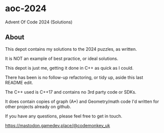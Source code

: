 # aoc-2024
Advent Of Code 2024 (Solutions)

## About

This depot contains my solutions to the 2024 puzzles, as written.

It is NOT an example of best practice, or ideal solutions.

This depot is just me, getting it done in C++ as quick as I could.

There has been is no follow-up refactoring, or tidy up, aside this last README edit.

The C++ used is C++17 and contains no 3rd party code or SDKs. 

It does contain copies of graph (A*) and Geometry/math code I'd written for other projects already on github.


If you have any questions, please feel free to get in touch.

https://mastodon.gamedev.place/@codemonkey_uk

